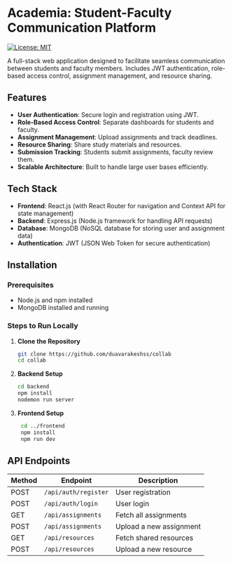 # Academia: Student-Faculty Communication Platform

[![License: MIT](https://img.shields.io/badge/License-MIT-yellow.svg)](https://opensource.org/licenses/MIT)

A full-stack web application designed to facilitate seamless communication between students and faculty members. Includes JWT authentication, role-based access control, assignment management, and resource sharing.

## Features

- **User Authentication**: Secure login and registration using JWT.
- **Role-Based Access Control**: Separate dashboards for students and faculty.
- **Assignment Management**: Upload assignments and track deadlines.
- **Resource Sharing**: Share study materials and resources.
- **Submission Tracking**: Students submit assignments, faculty review them.
- **Scalable Architecture**: Built to handle large user bases efficiently.

## Tech Stack

- **Frontend**: React.js (with React Router for navigation and Context API for state management)
- **Backend**: Express.js (Node.js framework for handling API requests)
- **Database**: MongoDB (NoSQL database for storing user and assignment data)
- **Authentication**: JWT (JSON Web Token for secure authentication)

## Installation

### Prerequisites

- Node.js and npm installed
- MongoDB installed and running

### Steps to Run Locally

1. **Clone the Repository**
   ```bash
   git clone https://github.com/duavarakeshss/collab
   cd collab
   ```
2. **Backend Setup**
    ```bash
    cd backend
    npm install
    nodemon run server
    ```
3. **Frontend Setup**
   ```bash
    cd ../frontend
    npm install
    npm run dev
   ```
## API Endpoints

| Method | Endpoint                  | Description                          |
|--------|---------------------------|--------------------------------------|
| POST   | `/api/auth/register`      | User registration                    |
| POST   | `/api/auth/login`         | User login                           |
| GET    | `/api/assignments`        | Fetch all assignments                |
| POST   | `/api/assignments`        | Upload a new assignment              |
| GET    | `/api/resources`          | Fetch shared resources               |
| POST   | `/api/resources`          | Upload a new resource                |
    
